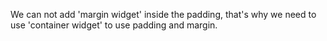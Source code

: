 We can not add 'margin widget' inside the padding, that's why we need to use 'container widget' to use padding and margin.
